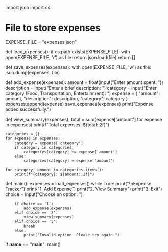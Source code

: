 import json
import os

# File to store expenses
EXPENSE_FILE = "expenses.json"

def load_expenses():
    if os.path.exists(EXPENSE_FILE):
        with open(EXPENSE_FILE, 'r') as file:
            return json.load(file)
    return []

def save_expenses(expenses):
    with open(EXPENSE_FILE, 'w') as file:
        json.dump(expenses, file)

def add_expense(expenses):
    amount = float(input("Enter amount spent: "))
    description = input("Enter a brief description: ")
    category = input("Enter category (Food, Transportation, Entertainment): ")
    expense = {
        "amount": amount,
        "description": description,
        "category": category
    }
    expenses.append(expense)
    save_expenses(expenses)
    print("Expense added successfully.")

def view_summary(expenses):
    total = sum(expense['amount'] for expense in expenses)
    print(f"Total expenses: ${total:.2f}")
    
    categories = {}
    for expense in expenses:
        category = expense['category']
        if category in categories:
            categories[category] += expense['amount']
        else:
            categories[category] = expense['amount']
    
    for category, amount in categories.items():
        print(f"{category}: ${amount:.2f}")

def main():
    expenses = load_expenses()
    while True:
        print("\nExpense Tracker")
        print("1. Add Expense")
        print("2. View Summary")
        print("3. Exit")
        choice = input("Choose an option: ")
        
        if choice == '1':
            add_expense(expenses)
        elif choice == '2':
            view_summary(expenses)
        elif choice == '3':
            break
        else:
            print("Invalid option. Please try again.")

if __name__ == "__main__":
    main()
